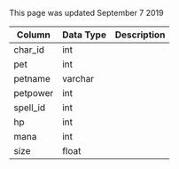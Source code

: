 This page was updated September 7 2019

| Column   | Data Type | Description |
| -------- | --------- | ----------- |
| char_id  | int       |             |
| pet      | int       |             |
| petname  | varchar   |             |
| petpower | int       |             |
| spell_id | int       |             |
| hp       | int       |             |
| mana     | int       |             |
| size     | float     |             |